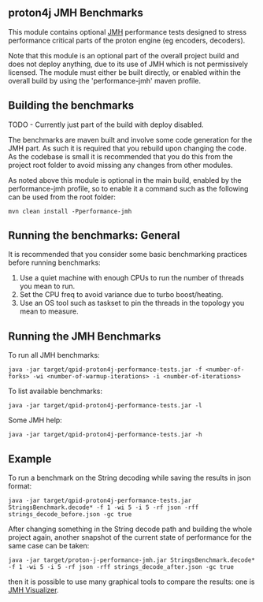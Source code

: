 proton4j JMH Benchmarks
-------
This module contains optional [JMH](http://openjdk.java.net/projects/code-tools/jmh/) performance tests designed
to stress performance critical parts of the proton engine (eg encoders, decoders).

Note that this module is an optional part of the overall project build and does not deploy anything, due to its use
of JMH which is not permissively licensed. The module must either be built directly, or enabled
within the overall build by using the 'performance-jmh' maven profile.

Building the benchmarks
-------

TODO - Currently just part of the build with deploy disabled.

The benchmarks are maven built and involve some code generation for the JMH part. As such it is required that you
rebuild upon changing the code. As the codebase is small it is recommended that you do this from the project
root folder to avoid missing any changes from other modules.

As noted above this module is optional in the main build, enabled by the performance-jmh profile, so to enable it
a command such as the following can be used from the root folder:

    mvn clean install -Pperformance-jmh

Running the benchmarks: General
-------
It is recommended that you consider some basic benchmarking practices before running benchmarks:

 1. Use a quiet machine with enough CPUs to run the number of threads you mean to run.
 2. Set the CPU freq to avoid variance due to turbo boost/heating.
 3. Use an OS tool such as taskset to pin the threads in the topology you mean to measure.

Running the JMH Benchmarks
-----
To run all JMH benchmarks:

    java -jar target/qpid-proton4j-performance-tests.jar -f <number-of-forks> -wi <number-of-warmup-iterations> -i <number-of-iterations>
To list available benchmarks:

    java -jar target/qpid-proton4j-performance-tests.jar -l
Some JMH help:

    java -jar target/qpid-proton4j-performance-tests.jar -h

Example
-----
To run a benchmark on the String decoding while saving the results in json format:

    java -jar target/qpid-proton4j-performance-tests.jar StringsBenchmark.decode* -f 1 -wi 5 -i 5 -rf json -rff strings_decode_before.json -gc true

After changing something in the String decode path and building the whole project again,
another snapshot of the current state of performance for the same case can be taken:

    java -jar target/proton-j-performance-jmh.jar StringsBenchmark.decode* -f 1 -wi 5 -i 5 -rf json -rff strings_decode_after.json -gc true

then it is possible to use many graphical tools to compare the results: one is [JMH Visualizer](http://jmh.morethan.io/).
